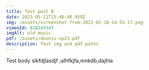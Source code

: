 ```yaml
---
title: Test post B
date: 2023-05-11T15:46:40.959Z
img: /assets/screenshot-from-2023-02-18-14-55-17.png
vimeoId: 818245543
imgAlt: old music
pdf: /assets/dounis-op23.pdf
description: Test img and pdf paths
---
```

Test body slkfdjlasdjf ;alhfkjfa,mnkdb,dajhla